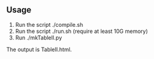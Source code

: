 ## Usage

 1. Run the script ./compile.sh
 2. Run the script ./run.sh (require at least 10G memory)
 3. Run ./mkTableII.py

The output is TableII.html.
